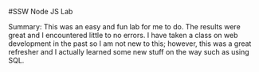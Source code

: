 #SSW Node JS Lab

Summary: This was an easy and fun lab for me to do. The results were great and I encountered little to no errors. I have taken a class on web development in the past so I am not new to this; however, this was a great refresher and I actually learned some new stuff on the way such as using SQL.